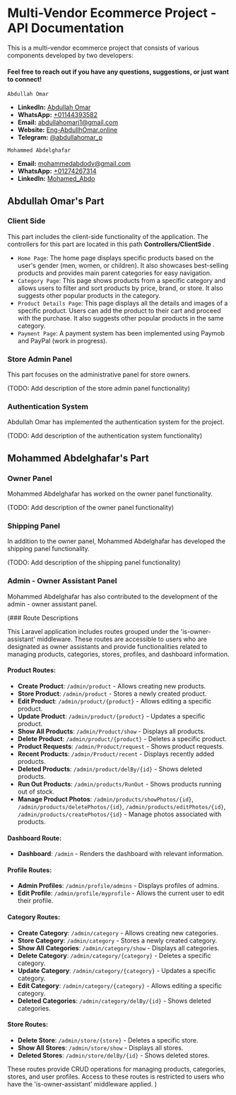 # Multi-Vendor Ecommerce Project - API Documentation

This is a multi-vendor ecommerce project that consists of various components developed by two developers: 

#### Feel free to reach out if you have any questions, suggestions, or just want to connect!
`Abdullah Omar` <br>
- **LinkedIn:** [Abdullah Omar](https://www.linkedin.com/in/abdullah-omar-81196420a?utm_source=share&utm_campaign=share_via&utm_content=profile&utm_medium=android_app)
- **WhatsApp:** [+01144393582](https://wa.me/01144393582)
- **Email:** [abdullahomarj1@gmail.com](abdullahomarj1@gmail.com)
- **Website:** [Eng-AbdullhOmar.online](https://www.eng-abdullahomar.online)
- **Telegram:** [@abdullahomar_p](https://t.me/abdullahomar_p)

`Mohammed Abdelghafar` <br>
- **Email:**    mohammedabdodv@gmail.com  <br>
- **WhatsApp:** [+01274267314](https://wa.me/01274267314)
- **LinkedIn:** [Mohamed_Abdo](https://www.linkedin.com/in/mohamed-abd-alghfar-ab366b214?utm_source=share&utm_campaign=share_via&utm_content=profile&utm_medium=android_app) 


## **Abdullah Omar's Part** 


### Client Side

This part includes the client-side functionality of the application. The controllers for this part are located in 
this path **Controllers/ClientSide** .

- `Home Page`: The home page displays specific products based on the user's gender (men, women, or children). It also showcases best-selling products and provides main parent categories for easy navigation.
- `Category Page`: This page shows products from a specific category and allows users to filter and sort products by price, brand, or store. It also suggests other popular products in the category.
- `Product Details Page`: This page displays all the details and images of a specific product. Users can add the product to their cart and proceed with the purchase. It also suggests other popular products in the same category.
- `Payment Page`: A payment system has been implemented using Paymob and PayPal (work in progress).

### Store Admin Panel

This part focuses on the administrative panel for store owners.

(TODO: Add description of the store admin panel functionality)

### Authentication System

Abdullah Omar has implemented the authentication system for the project.

(TODO: Add description of the authentication system functionality)

## 
## 
## 
## Mohammed Abdelghafar's Part



### Owner Panel

Mohammed Abdelghafar has worked on the owner panel functionality.

(TODO: Add description of the owner panel functionality)

### Shipping Panel

In addition to the owner panel, Mohammed Abdelghafar has developed the shipping panel functionality.

(TODO: Add description of the shipping panel functionality)

### Admin - Owner Assistant Panel

Mohammed Abdelghafar has also contributed to the development of the admin - owner assistant panel.

(### Route Descriptions

This Laravel application includes routes grouped under the 'is-owner-assistant' middleware. These routes are accessible to users who are designated as owner assistants and provide functionalities related to managing products, categories, stores, profiles, and dashboard information.

#### Product Routes:
- **Create Product**: `/admin/product` - Allows creating new products.
- **Store Product**: `/admin/product` - Stores a newly created product.
- **Edit Product**: `/admin/product/{product}` - Allows editing a specific product.
- **Update Product**: `/admin/product/{product}` - Updates a specific product.
- **Show All Products**: `/admin/Product/show` - Displays all products.
- **Delete Product**: `/admin/product/{product}` - Deletes a specific product.
- **Product Requests**: `/admin/Product/request` - Shows product requests.
- **Recent Products**: `/admin/Product/recent` - Displays recently added products.
- **Deleted Products**: `/admin/product/delBy/{id}` - Shows deleted products.
- **Run Out Products**: `/admin/products/RunOut` - Shows products running out of stock.
- **Manage Product Photos**: `/admin/products/showPhotos/{id}`, `/admin/products/deletePhotos/{id}`, `/admin/products/editPhotos/{id}`, `/admin/products/createPhotos/{id}` - Manage photos associated with products.

#### Dashboard Route:
- **Dashboard**: `/admin` - Renders the dashboard with relevant information.

#### Profile Routes:
- **Admin Profiles**: `/admin/profile/admins` - Displays profiles of admins.
- **Edit Profile**: `/admin/profile/myprofile` - Allows the current user to edit their profile.
  
#### Category Routes:
- **Create Category**: `/admin/category` - Allows creating new categories.
- **Store Category**: `/admin/category` - Stores a newly created category.
- **Show All Categories**: `/admin/category/show` - Displays all categories.
- **Delete Category**: `/admin/category/{category}` - Deletes a specific category.
- **Update Category**: `/admin/category/{category}` - Updates a specific category.
- **Edit Category**: `/admin/category/{category}` - Allows editing a specific category.
- **Deleted Categories**: `/admin/category/delBy/{id}` - Shows deleted categories.

#### Store Routes:
- **Delete Store**: `/admin/store/{store}` - Deletes a specific store.
- **Show All Stores**: `/admin/store/show` - Displays all stores.
- **Deleted Stores**: `/admin/store/delBy/{id}` - Shows deleted stores.

These routes provide CRUD operations for managing products, categories, stores, and user profiles. Access to these routes is restricted to users who have the 'is-owner-assistant' middleware applied.
)

